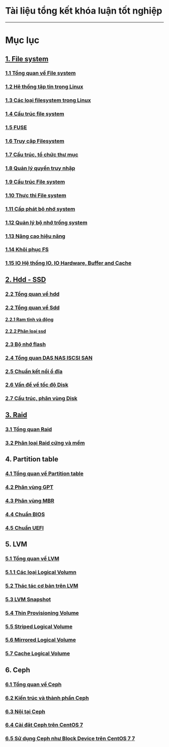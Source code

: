 # Tài liệu tổng kết khóa luận tốt nghiệp
-------------------------------------------
# Mục lục
## [1. File system](https://github.com/lacoski/khoa-luan/tree/master/Filesystem)
### [1.1 Tổng quan về File system](https://github.com/lacoski/khoa-luan/blob/master/Filesystem/filesystem.md)
### [1.2 Hệ thống tập tin trong Linux](https://github.com/lacoski/khoa-luan/blob/master/Filesystem/filesystem-in-linux.md)
### [1.3 Các loại filesystem trong Linux](https://github.com/lacoski/khoa-luan/blob/master/Filesystem/type-file-system.md)
### [1.4 Cấu trúc file system ](https://github.com/lacoski/khoa-luan/blob/master/Filesystem/filesystem-structure.md)
### [1.5 FUSE ](https://github.com/lacoski/khoa-luan/blob/master/Filesystem/FUSE.md)
### [1.6 Truy cập Filesystem](  https://github.com/lacoski/khoa-luan/blob/master/Filesystem/accessFS.md)
### [1.7 Cấu trúc, tổ chức thư mục](https://github.com/lacoski/khoa-luan/blob/master/Filesystem/direc-struc.md)
### [1.8 Quản lý quyền truy nhập](https://github.com/lacoski/khoa-luan/blob/master/Filesystem/permission-access.md)
### [1.9 Cấu trúc File system](https://github.com/lacoski/khoa-luan/blob/master/Filesystem/fs-struc.md)
### [1.10 Thực thi File system](https://github.com/lacoski/khoa-luan/blob/master/Filesystem/fs-imple.md)
### [1.11 Cấp phát bộ nhớ system](https://github.com/lacoski/khoa-luan/blob/master/Filesystem/capphat.md)
### [1.12 Quản lý bộ nhớ trống system](https://github.com/lacoski/khoa-luan/blob/master/Filesystem/quanly-kg.md)
### [1.13 Nâng cao hiệu năng](https://github.com/lacoski/khoa-luan/blob/master/Filesystem/perfor.md)
### [1.14 Khôi phục FS](https://github.com/lacoski/khoa-luan/blob/master/Filesystem/recovery.md)
### [1.15 IO Hệ thống IO, IO Hardware, Buffer and Cache ](https://github.com/lacoski/khoa-luan/blob/master/Filesystem/IO-system.md)

## [2. Hdd - SSD](https://github.com/lacoski/khoa-luan/tree/master/Hdd-SSD)
### [2.2 Tổng quan về hdd](https://github.com/lacoski/khoa-luan/blob/master/Hdd-SSD/hdd.md)
### [2.2 Tổng quan về Sdd](https://github.com/lacoski/khoa-luan/blob/master/Hdd-SSD/ssd.md)
#### [2.2.1 Ram tĩnh và động](https://github.com/lacoski/khoa-luan/blob/master/Hdd-SSD/Ph%C3%A2n%20lo%E1%BA%A1i%20Ram%20t%C4%A9nh.md)
#### [2.2.2 Phân loại ssd](https://github.com/lacoski/khoa-luan/blob/master/Hdd-SSD/ph%C3%A2n%20lo%E1%BA%A1i%20ssd.md)

### [2.3 Bộ nhớ flash](https://github.com/lacoski/khoa-luan/blob/master/Hdd-SSD/bo-nho-flash.md)
### [2.4 Tổng quan DAS NAS ISCSI SAN](https://github.com/lacoski/khoa-luan/blob/master/Hdd-SSD/DAS-NAS-ISCSI%20SAN.md)
### [2.5 Chuẩn kết nổi ổ đĩa ](https://github.com/lacoski/khoa-luan/blob/master/Hdd-SSD/chuan%20ket%20noi%20disk.md)
### [2.6 Vấn đề về tốc độ Disk ](https://github.com/lacoski/khoa-luan/blob/master/Hdd-SSD/extend-disk.md)
### [2.7 Cấu trúc, phân vùng Disk](https://github.com/lacoski/khoa-luan/blob/master/Hdd-SSD/Disk-Formatting.md)

## [3. Raid](https://github.com/lacoski/khoa-luan/tree/master/RAID)
### [3.1 Tổng quan Raid](https://github.com/lacoski/khoa-luan/blob/master/RAID/raid%200%201%205.md)
### [3.2 Phân loại Raid cứng và mềm](https://github.com/lacoski/khoa-luan/blob/master/RAID/raid%20cung%20mem.md)
## 4. Partition table
### [4.1 Tổng quan về Partition table](https://github.com/lacoski/khoa-luan/blob/master/Partition%20table/partition.md)
### [4.2 Phân vùng GPT](https://github.com/lacoski/khoa-luan/blob/master/Partition%20table/gpt.md)
### [4.3 Phân vùng MBR](https://github.com/lacoski/khoa-luan/blob/master/Partition%20table/mbr.md)
### [4.4 Chuẩn BIOS](https://github.com/lacoski/khoa-luan/blob/master/Partition%20table/BIOS.md)
### [4.5 Chuẩn UEFI](https://github.com/lacoski/khoa-luan/blob/master/Partition%20table/UEFI.md)
## 5. LVM
### [5.1 Tổng quan về LVM](https://github.com/lacoski/khoa-luan/blob/master/LVM/overview-LVM.md)
### [5.1.1 Các loại Logical Volumn](https://github.com/lacoski/khoa-luan/blob/master/LVM/lvm-type.md)
### [5.2 Thác tác cơ bản trên LVM](https://github.com/lacoski/khoa-luan/blob/master/LVM/basic-lvm.md)
### [5.3 LVM Snapshot](https://github.com/lacoski/khoa-luan/blob/master/LVM/lvm-snapshot.md)
### [5.4 Thin Provisioning Volume](https://github.com/lacoski/khoa-luan/blob/master/LVM/lvm-thin.md)
### [5.5 Striped Logical Volume ](https://github.com/lacoski/khoa-luan/blob/master/LVM/lvm-strip.md)
### [5.6 Mirrored Logical Volume ](https://github.com/lacoski/khoa-luan/blob/master/LVM/lvm-mirror.md)
### [5.7 Cache Logical Volume ](https://github.com/lacoski/khoa-luan/blob/master/LVM/lvm-cache.md)

## 6. Ceph
### [6.1 Tổng quan về Ceph](https://github.com/lacoski/khoa-luan/blob/master/Ceph/tong%20quan%20ceph.md)
### [6.2 Kiến trúc và thành phần Ceph](https://github.com/lacoski/khoa-luan/blob/master/Ceph/ceph-arch-com.md)
### [6.3 Nội tại Ceph](https://github.com/lacoski/khoa-luan/blob/master/Ceph/ceph-inter.md)
### [6.4 Cài đặt Ceph trên CentOS 7](https://github.com/lacoski/khoa-luan/blob/master/Ceph/ceph-install-lab.md)
### [6.5 Sử dụng Ceph như Block Device trên CentOS 7 7](https://github.com/lacoski/khoa-luan/blob/master/Ceph/lab-use-ceph.md)
